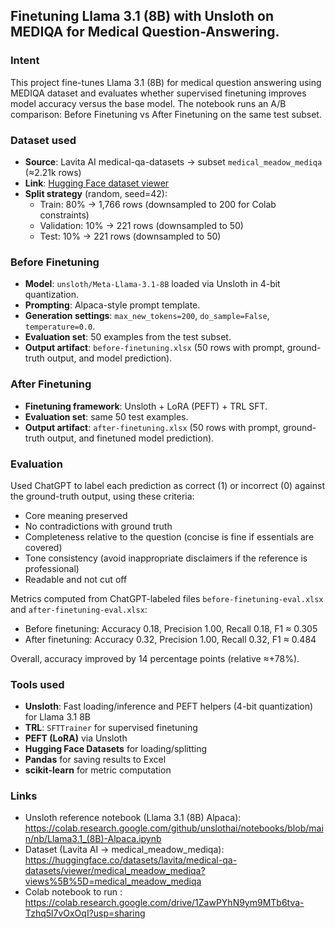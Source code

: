 ## Finetuning Llama 3.1 (8B) with Unsloth on MEDIQA for Medical Question-Answering. 

### Intent

This project fine-tunes Llama 3.1 (8B) for medical question answering using MEDIQA dataset and evaluates whether supervised finetuning improves model accuracy versus the base model. The notebook runs an A/B comparison: Before Finetuning vs After Finetuning on the same test subset.

### Dataset used

- **Source**: Lavita AI medical-qa-datasets → subset `medical_meadow_mediqa` (≈2.21k rows)
- **Link**: [Hugging Face dataset viewer](https://huggingface.co/datasets/lavita/medical-qa-datasets/viewer/medical_meadow_mediqa?views%5B%5D=medical_meadow_mediqa)
- **Split strategy** (random, seed=42):
  - Train: 80% → 1,766 rows (downsampled to 200 for Colab constraints)
  - Validation: 10% → 221 rows (downsampled to 50)
  - Test: 10% → 221 rows (downsampled to 50)

### Before Finetuning

- **Model**: `unsloth/Meta-Llama-3.1-8B` loaded via Unsloth in 4-bit quantization.
- **Prompting**: Alpaca-style prompt template.
- **Generation settings**: `max_new_tokens=200`, `do_sample=False`, `temperature=0.0`.
- **Evaluation set**: 50 examples from the test subset.
- **Output artifact**: `before-finetuning.xlsx` (50 rows with prompt, ground-truth output, and model prediction).

### After Finetuning

- **Finetuning framework**: Unsloth + LoRA (PEFT) + TRL SFT.
- **Evaluation set**: same 50 test examples.
- **Output artifact**: `after-finetuning.xlsx` (50 rows with prompt, ground-truth output, and finetuned model prediction).

### Evaluation

Used ChatGPT to label each prediction as correct (1) or incorrect (0) against the ground-truth output, using these criteria:

- Core meaning preserved
- No contradictions with ground truth
- Completeness relative to the question (concise is fine if essentials are covered)
- Tone consistency (avoid inappropriate disclaimers if the reference is professional)
- Readable and not cut off

Metrics computed from ChatGPT-labeled files `before-finetuning-eval.xlsx` and `after-finetuning-eval.xlsx`:

- Before finetuning: Accuracy 0.18, Precision 1.00, Recall 0.18, F1 ≈ 0.305
- After finetuning: Accuracy 0.32, Precision 1.00, Recall 0.32, F1 ≈ 0.484

Overall, accuracy improved by 14 percentage points (relative ≈+78%).

### Tools used

- **Unsloth**: Fast loading/inference and PEFT helpers (4-bit quantization) for Llama 3.1 8B
- **TRL**: `SFTTrainer` for supervised finetuning
- **PEFT (LoRA)** via Unsloth
- **Hugging Face Datasets** for loading/splitting
- **Pandas** for saving results to Excel
- **scikit-learn** for metric computation

### Links

- Unsloth reference notebook (Llama 3.1 (8B) Alpaca):
  https://colab.research.google.com/github/unslothai/notebooks/blob/main/nb/Llama3.1_(8B)-Alpaca.ipynb
- Dataset (Lavita AI → medical_meadow_mediqa):
  https://huggingface.co/datasets/lavita/medical-qa-datasets/viewer/medical_meadow_mediqa?views%5B%5D=medical_meadow_mediqa
- Colab notebook to run :
  <https://colab.research.google.com/drive/1ZawPYhN9ym9MTb6tva-Tzhq5l7vOxOqI?usp=sharing>
